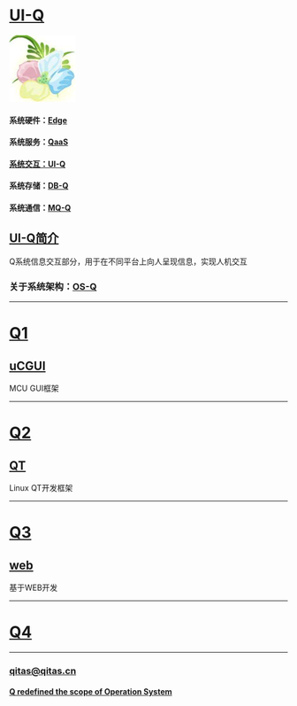﻿# [UI-Q](https://github.com/OS-Q/UI-Q) 

[![sites](OS-Q/OS-Q.png)](http://www.os-q.com)

#### 系统硬件：[Edge](https://github.com/OS-Q/Edge-Q)
#### 系统服务：[QaaS](https://github.com/OS-Q/QaaS)
#### [系统交互：UI-Q](https://github.com/OS-Q/UI-Q)
#### 系统存储：[DB-Q](https://github.com/OS-Q/DB-Q)
#### 系统通信：[MQ-Q](https://github.com/OS-Q/MQ-Q)

## [UI-Q简介](https://github.com/OS-Q/UI-Q/wiki)

Q系统信息交互部分，用于在不同平台上向人呈现信息，实现人机交互

### 关于系统架构：[OS-Q](https://github.com/OS-Q/OS-Q)

---

# [Q1](https://github.com/OS-Q/Q1) 

## [uCGUI](https://github.com/OS-Q/uCGUI)  

MCU GUI框架

---

# [Q2](https://github.com/OS-Q/Q2) 

## [QT](https://github.com/OS-Q/QT)  

Linux QT开发框架

---

# [Q3](https://github.com/OS-Q/Q3) 

## [web](https://github.com/OS-Q/web)  

基于WEB开发

---

# [Q4](https://github.com/OS-Q/Q4) 



---

###  qitas@qitas.cn
####  [Q redefined the scope of Operation System](http://www.OS-Q.com)